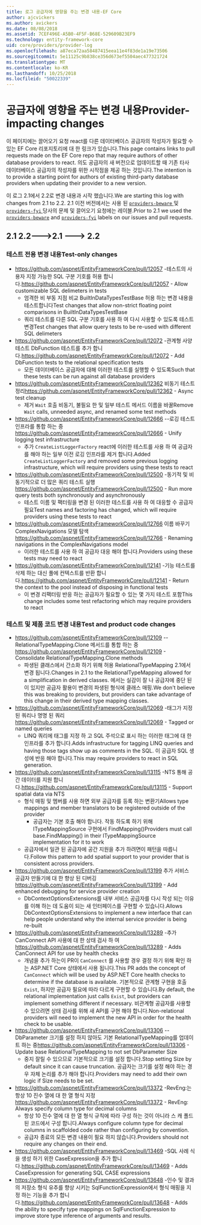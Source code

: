 ```yaml
---
title: 로그 공급자에 영향을 주는 변경 내용-EF Core
author: ajcvickers
ms.author: avickers
ms.date: 08/08/2018
ms.assetid: 7CEF496E-A5B0-4F5F-B68E-529609B23EF9
ms.technology: entity-framework-core
uid: core/providers/provider-log
ms.openlocfilehash: a87eca72aa58487415eea11e4f83de1a19e73506
ms.sourcegitcommit: 5e11125c9b838ce356d673ef5504aec477321724
ms.translationtype: MT
ms.contentlocale: ko-KR
ms.lasthandoff: 10/25/2018
ms.locfileid: "50022339"
---
```

# <a name="provider-impacting-changes"></a><span data-ttu-id="6c75d-102">공급자에 영향을 주는 변경 내용</span><span class="sxs-lookup"><span data-stu-id="6c75d-102">Provider-impacting changes</span></span>

<span data-ttu-id="6c75d-103">이 페이지에는 끌어오기 요청 react를 다른 데이터베이스 공급자의 작성자가 필요할 수 있는 EF Core 리포지토리에 대 한 링크가 있습니다.</span><span class="sxs-lookup"><span data-stu-id="6c75d-103">This page contains links to pull requests made on the EF Core repo that may require authors of other database providers to react.</span></span> <span data-ttu-id="6c75d-104">의도 공급자의 새 버전으로 업데이트할 때 기존 타사 데이터베이스 공급자의 작성자를 위한 시작점을 제공 하는 것입니다.</span><span class="sxs-lookup"><span data-stu-id="6c75d-104">The intention is to provide a starting point for authors of existing third-party database providers when updating their provider to a new version.</span></span>

<span data-ttu-id="6c75d-105">이 로그 2.1에서 2.2로 변경 내용과 시작 했습니다.</span><span class="sxs-lookup"><span data-stu-id="6c75d-105">We are starting this log with changes from 2.1 to 2.2.</span></span> <span data-ttu-id="6c75d-106">2.1 이전 버전에서는 사용 된 [ `providers-beware` ](https://github.com/aspnet/EntityFrameworkCore/labels/providers-beware) 및 [ `providers-fyi` ](https://github.com/aspnet/EntityFrameworkCore/labels/providers-fyi) 당사의 문제 및 끌어오기 요청에는 레이블.</span><span class="sxs-lookup"><span data-stu-id="6c75d-106">Prior to 2.1 we used the [`providers-beware`](https://github.com/aspnet/EntityFrameworkCore/labels/providers-beware) and [`providers-fyi`](https://github.com/aspnet/EntityFrameworkCore/labels/providers-fyi) labels on our issues and pull requests.</span></span>

## <a name="21-----22"></a><span data-ttu-id="6c75d-107">2.1 2.2---></span><span class="sxs-lookup"><span data-stu-id="6c75d-107">2.1 ---> 2.2</span></span>

### <a name="test-only-changes"></a><span data-ttu-id="6c75d-108">테스트 전용 변경 내용</span><span class="sxs-lookup"><span data-stu-id="6c75d-108">Test-only changes</span></span>

* <span data-ttu-id="6c75d-109">https://github.com/aspnet/EntityFrameworkCore/pull/12057 -테스트의 사용자 지정 가능한 SQL 구분 기호를 허용 합니다.</span><span class="sxs-lookup"><span data-stu-id="6c75d-109">https://github.com/aspnet/EntityFrameworkCore/pull/12057 - Allow customizable SQL delimeters in tests</span></span>
  * <span data-ttu-id="6c75d-110">엄격한 비 부동 지점 비교 BuiltInDataTypesTestBase 허용 하는 변경 내용을 테스트합니다</span><span class="sxs-lookup"><span data-stu-id="6c75d-110">Test changes that allow non-strict floating point comparisons in BuiltInDataTypesTestBase</span></span>
  * <span data-ttu-id="6c75d-111">쿼리 테스트를 다른 SQL 구분 기호를 사용 하 여 다시 사용할 수 있도록 테스트 변경</span><span class="sxs-lookup"><span data-stu-id="6c75d-111">Test changes that allow query tests to be re-used with different SQL delimeters</span></span>
* <span data-ttu-id="6c75d-112">https://github.com/aspnet/EntityFrameworkCore/pull/12072 -관계형 사양 테스트 DbFunction 테스트를 추가 합니다.</span><span class="sxs-lookup"><span data-stu-id="6c75d-112">https://github.com/aspnet/EntityFrameworkCore/pull/12072 - Add DbFunction tests to the relational specification tests</span></span>
  * <span data-ttu-id="6c75d-113">모든 데이터베이스 공급자에 대해 이러한 테스트를 실행할 수 있도록</span><span class="sxs-lookup"><span data-stu-id="6c75d-113">Such that these tests can be run against all database providers</span></span>
* <span data-ttu-id="6c75d-114">https://github.com/aspnet/EntityFrameworkCore/pull/12362 비동기 테스트 정리</span><span class="sxs-lookup"><span data-stu-id="6c75d-114">https://github.com/aspnet/EntityFrameworkCore/pull/12362 - Async test cleanup</span></span>
  * <span data-ttu-id="6c75d-115">제거 `Wait` 호출 비동기, 불필요 한 및 일부 테스트 메서드 이름을 바꿀</span><span class="sxs-lookup"><span data-stu-id="6c75d-115">Remove `Wait` calls, unneeded async, and renamed some test methods</span></span>
* <span data-ttu-id="6c75d-116">https://github.com/aspnet/EntityFrameworkCore/pull/12666 --로깅 테스트 인프라를 통합 하는 중</span><span class="sxs-lookup"><span data-stu-id="6c75d-116">https://github.com/aspnet/EntityFrameworkCore/pull/12666 - Unify logging test infrastructure</span></span>
  * <span data-ttu-id="6c75d-117">추가 `CreateListLoggerFactory` react에 이러한 테스트를 사용 하 여 공급자를 해야 하는 일부 이전 로깅 인프라를 제거 합니다.</span><span class="sxs-lookup"><span data-stu-id="6c75d-117">Added `CreateListLoggerFactory` and removed some previous logging infrastructure, which will require providers using these tests to react</span></span>
* <span data-ttu-id="6c75d-118">https://github.com/aspnet/EntityFrameworkCore/pull/12500 -동기적 및 비동기적으로 더 많은 쿼리 테스트 실행</span><span class="sxs-lookup"><span data-stu-id="6c75d-118">https://github.com/aspnet/EntityFrameworkCore/pull/12500 - Run more query tests both synchronously and asynchronously</span></span>
  * <span data-ttu-id="6c75d-119">테스트 이름 및 팩터링을 변경 된 이러한 테스트를 사용 하 여 대응할 수 공급자 필요</span><span class="sxs-lookup"><span data-stu-id="6c75d-119">Test names and factoring has changed, which will require providers using these tests to react</span></span>
* <span data-ttu-id="6c75d-120">https://github.com/aspnet/EntityFrameworkCore/pull/12766 이름 바꾸기 ComplexNavigations 모델 탐색</span><span class="sxs-lookup"><span data-stu-id="6c75d-120">https://github.com/aspnet/EntityFrameworkCore/pull/12766 - Renaming navigations in the ComplexNavigations model</span></span>
  * <span data-ttu-id="6c75d-121">이러한 테스트를 사용 하 여 공급자 대응 해야 합니다.</span><span class="sxs-lookup"><span data-stu-id="6c75d-121">Providers using these tests may need to react</span></span>
* <span data-ttu-id="6c75d-122">https://github.com/aspnet/EntityFrameworkCore/pull/12141 -기능 테스트를 삭제 하는 대신 풀에 컨텍스트를 반환 합니다.</span><span class="sxs-lookup"><span data-stu-id="6c75d-122">https://github.com/aspnet/EntityFrameworkCore/pull/12141 - Return the context to the pool instead of disposing in functional tests</span></span>
  * <span data-ttu-id="6c75d-123">이 변경 리팩터링 반응 하는 공급자가 필요할 수 있는 몇 가지 테스트 포함</span><span class="sxs-lookup"><span data-stu-id="6c75d-123">This change includes some test refactoring which may require providers to react</span></span>


### <a name="test-and-product-code-changes"></a><span data-ttu-id="6c75d-124">테스트 및 제품 코드 변경 내용</span><span class="sxs-lookup"><span data-stu-id="6c75d-124">Test and product code changes</span></span>

* <span data-ttu-id="6c75d-125">https://github.com/aspnet/EntityFrameworkCore/pull/12109 --RelationalTypeMapping.Clone 메서드를 통합 하는 중</span><span class="sxs-lookup"><span data-stu-id="6c75d-125">https://github.com/aspnet/EntityFrameworkCore/pull/12109 - Consolidate RelationalTypeMapping.Clone methods</span></span>
  * <span data-ttu-id="6c75d-126">파생된 클래스에서 간소화 하기 위해 허용 RelationalTypeMapping 2.1에서 변경 됩니다.</span><span class="sxs-lookup"><span data-stu-id="6c75d-126">Changes in 2.1 to the RelationalTypeMapping allowed for a simplification in derived classes.</span></span> <span data-ttu-id="6c75d-127">에서는 실감이 잘 나 공급자에 중단 된이 있지만 공급자 활용이 변경의 파생된 형식에 클래스 매핑.</span><span class="sxs-lookup"><span data-stu-id="6c75d-127">We don't believe this was breaking to providers, but providers can take advantage of this change in their derived type mapping classes.</span></span>
* <span data-ttu-id="6c75d-128">https://github.com/aspnet/EntityFrameworkCore/pull/12069 -태그가 지정 된 쿼리나 명명 된 쿼리</span><span class="sxs-lookup"><span data-stu-id="6c75d-128">https://github.com/aspnet/EntityFrameworkCore/pull/12069 - Tagged or named queries</span></span>
  * <span data-ttu-id="6c75d-129">LINQ 쿼리에 태그를 지정 하 고 SQL 주석으로 표시 하는 이러한 태그에 대 한 인프라를 추가 합니다.</span><span class="sxs-lookup"><span data-stu-id="6c75d-129">Adds infrastructure for tagging LINQ queries and having those tags show up as comments in the SQL.</span></span> <span data-ttu-id="6c75d-130">이 공급자 SQL 생성에 반응 해야 합니다.</span><span class="sxs-lookup"><span data-stu-id="6c75d-130">This may require providers to react in SQL generation.</span></span>
* <span data-ttu-id="6c75d-131">https://github.com/aspnet/EntityFrameworkCore/pull/13115 -NTS 통해 공간 데이터를 지원 합니다.</span><span class="sxs-lookup"><span data-stu-id="6c75d-131">https://github.com/aspnet/EntityFrameworkCore/pull/13115 - Support spatial data via NTS</span></span>
  * <span data-ttu-id="6c75d-132">형식 매핑 및 멤버를 사용 하면 외부 공급자를 등록 하는 변환기</span><span class="sxs-lookup"><span data-stu-id="6c75d-132">Allows type mappings and member translators to be registered outside of the provider</span></span>
    * <span data-ttu-id="6c75d-133">공급자는 기본 호출 해야 합니다. 작동 하도록 하기 위해 ITypeMappingSource 구현에서 FindMapping()</span><span class="sxs-lookup"><span data-stu-id="6c75d-133">Providers must call base.FindMapping() in their ITypeMappingSource implementation for it to work</span></span>
  * <span data-ttu-id="6c75d-134">공급자에서 일관 된 공급자에 공간 지원을 추가 하려면이 패턴을 따릅니다.</span><span class="sxs-lookup"><span data-stu-id="6c75d-134">Follow this pattern to add spatial support to your provider that is consistent across providers.</span></span>
* <span data-ttu-id="6c75d-135">https://github.com/aspnet/EntityFrameworkCore/pull/13199 추가 서비스 공급자 만들기에 대 한 향상 된 디버깅</span><span class="sxs-lookup"><span data-stu-id="6c75d-135">https://github.com/aspnet/EntityFrameworkCore/pull/13199 - Add enhanced debugging for service provider creation</span></span>
  * <span data-ttu-id="6c75d-136">DbContextOptionsExtensions를 내부 서비스 공급자를 다시 작성 되는 이유를 이해 하는 데 도움이 되는 새 인터페이스를 구현할 수 있습니다.</span><span class="sxs-lookup"><span data-stu-id="6c75d-136">Allows DbContextOptionsExtensions to implement a new interface that can help people understand why the internal service provider is being re-built</span></span>
* <span data-ttu-id="6c75d-137">https://github.com/aspnet/EntityFrameworkCore/pull/13289 -추가 CanConnect API 사용에 대 한 상태 검사 하 여</span><span class="sxs-lookup"><span data-stu-id="6c75d-137">https://github.com/aspnet/EntityFrameworkCore/pull/13289 - Adds CanConnect API for use by health checks</span></span>
  * <span data-ttu-id="6c75d-138">개념을 추가 하는이 PR이 `CanConnect` 를 사용할 경우 결정 하기 위해 확인 하는 ASP.NET Core 상태에서 사용 됩니다.</span><span class="sxs-lookup"><span data-stu-id="6c75d-138">This PR adds the concept of `CanConnect` which will be used by ASP.NET Core health checks to determine if the database is available.</span></span> <span data-ttu-id="6c75d-139">기본적으로 관계형 구현을 호출 `Exist`, 하지만 공급자 필요에 따라 다르게 구현할 수 있습니다.</span><span class="sxs-lookup"><span data-stu-id="6c75d-139">By default, the relational implementation just calls `Exist`, but providers can implement something different if necessary.</span></span> <span data-ttu-id="6c75d-140">비관계형 공급자를 사용할 수 있으려면 상태 검사를 위해 새 API를 구현 해야 합니다.</span><span class="sxs-lookup"><span data-stu-id="6c75d-140">Non-relational providers will need to implement the new API in order for the health check to be usable.</span></span>
* <span data-ttu-id="6c75d-141">https://github.com/aspnet/EntityFrameworkCore/pull/13306 --DbParameter 크기를 설정 하지 않아도 기본 RelationalTypeMapping를 업데이트 하는 중</span><span class="sxs-lookup"><span data-stu-id="6c75d-141">https://github.com/aspnet/EntityFrameworkCore/pull/13306 - Update base RelationalTypeMapping to not set DbParameter Size</span></span>
  * <span data-ttu-id="6c75d-142">중지 잘릴 수 있으므로 기본적으로 크기를 설정 합니다.</span><span class="sxs-lookup"><span data-stu-id="6c75d-142">Stop setting Size by default since it can cause truncation.</span></span> <span data-ttu-id="6c75d-143">공급자는 크기를 설정 해야 하는 경우 자체 논리를 추가 해야 합니다.</span><span class="sxs-lookup"><span data-stu-id="6c75d-143">Providers may need to add their own logic if Size needs to be set.</span></span>
* <span data-ttu-id="6c75d-144">https://github.com/aspnet/EntityFrameworkCore/pull/13372 -RevEng:는 항상 10 진수 열에 대 한 열 형식 지정</span><span class="sxs-lookup"><span data-stu-id="6c75d-144">https://github.com/aspnet/EntityFrameworkCore/pull/13372 - RevEng: Always specify column type for decimal columns</span></span>
  * <span data-ttu-id="6c75d-145">항상 10 진수 열에 대 한 열 형식 규칙에 따라 구성 하는 것이 아니라 스 캐 폴드 된 코드에서 구성 합니다.</span><span class="sxs-lookup"><span data-stu-id="6c75d-145">Always configure column type for decimal columns in scaffolded code rather than configuring by convention.</span></span>
  * <span data-ttu-id="6c75d-146">공급자 종료의 모든 변경 내용이 필요 하지 않습니다.</span><span class="sxs-lookup"><span data-stu-id="6c75d-146">Providers should not require any changes on their end.</span></span>
* <span data-ttu-id="6c75d-147">https://github.com/aspnet/EntityFrameworkCore/pull/13469 -SQL 사례 식을 생성 하기 위한 CaseExpression을 추가 합니다.</span><span class="sxs-lookup"><span data-stu-id="6c75d-147">https://github.com/aspnet/EntityFrameworkCore/pull/13469 - Adds CaseExpression for generating SQL CASE expressions</span></span>
* <span data-ttu-id="6c75d-148">https://github.com/aspnet/EntityFrameworkCore/pull/13648 -인수 및 결과의 저장소 형식 유추를 향상 시키는 SqlFunctionExpression에서 형식 매핑을 지정 하는 기능을 추가 합니다.</span><span class="sxs-lookup"><span data-stu-id="6c75d-148">https://github.com/aspnet/EntityFrameworkCore/pull/13648 - Adds the ability to specify type mappings on SqlFunctionExpression to improve store type inference of arguments and results.</span></span>
